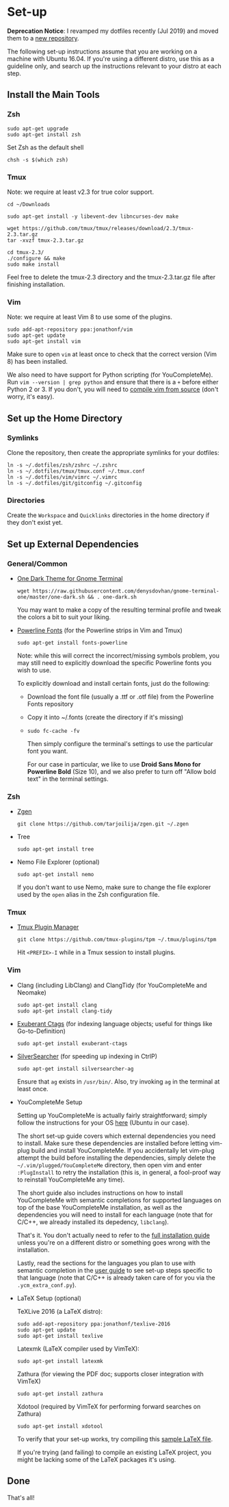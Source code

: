 # Set-up

**Deprecation Notice**: I revamped my dotfiles recently (Jul 2019) and moved them to a [new repository](https://github.com/jcanseco/.dotfiles).

The following set-up instructions assume that you are working on a machine with Ubuntu 16.04. If you're using a different distro, use this as a guideline only, and search up the instructions relevant to your distro at each step.

## Install the Main Tools

### Zsh

```
sudo apt-get upgrade
sudo apt-get install zsh
```

Set Zsh as the default shell

```
chsh -s $(which zsh)
```

### Tmux

Note: we require at least v2.3 for true color support.

```
cd ~/Downloads

sudo apt-get install -y libevent-dev libncurses-dev make

wget https://github.com/tmux/tmux/releases/download/2.3/tmux-2.3.tar.gz
tar -xvzf tmux-2.3.tar.gz

cd tmux-2.3/
./configure && make
sudo make install
```

Feel free to delete the tmux-2.3 directory and the tmux-2.3.tar.gz file after finishing installation.

### Vim

Note: we require at least Vim 8 to use some of the plugins.

```
sudo add-apt-repository ppa:jonathonf/vim
sudo apt-get update
sudo apt-get install vim
```

Make sure to open `vim` at least once to check that the correct version (Vim 8) has been installed.

We also need to have support for Python scripting (for YouCompleteMe). Run `vim --version | grep python` and ensure that there is a `+` before either Python 2 or 3. If you don't, you will need to [compile vim from source](https://github.com/Valloric/YouCompleteMe/wiki/Building-Vim-from-source) (don't worry, it's easy).

## Set up the Home Directory

### Symlinks

Clone the repository, then create the appropriate symlinks for your dotfiles:

```
ln -s ~/.dotfiles/zsh/zshrc ~/.zshrc
ln -s ~/.dotfiles/tmux/tmux.conf ~/.tmux.conf
ln -s ~/.dotfiles/vim/vimrc ~/.vimrc
ln -s ~/.dotfiles/git/gitconfig ~/.gitconfig
```

### Directories

Create the `Workspace` and `Quicklinks` directories in the home directory if they don't exist yet.

## Set up External Dependencies

### General/Common

* [One Dark Theme for Gnome Terminal](https://github.com/denysdovhan/one-gnome-terminal)

    ```
    wget https://raw.githubusercontent.com/denysdovhan/gnome-terminal-one/master/one-dark.sh && . one-dark.sh
    ```

    You may want to make a copy of the resulting terminal profile and tweak the colors a bit to suit your liking.

* [Powerline Fonts](https://github.com/powerline/fonts) (for the Powerline strips in Vim and Tmux)

    ```
    sudo apt-get install fonts-powerline
    ```

    Note: while this will correct the incorrect/missing symbols problem, you may still need to explicitly download the specific Powerline fonts you wish to use.

    To explicitly download and install certain fonts, just do the following:

   * Download the font file (usually a .ttf or .otf file) from the Powerline Fonts repository
   * Copy it into ~/.fonts (create the directory if it's missing)
   * `sudo fc-cache -fv`

       [//]: # "How to install fonts on Linux: https://www.blackmoreops.com/2014/07/31/install-fonts-on-linux/"

       Then simply configure the terminal's settings to use the particular font you want.

       For our case in particular, we like to use **Droid Sans Mono for Powerline Bold** (Size 10), and we also prefer to turn off "Allow bold text" in the terminal settings.

### Zsh

* [Zgen](https://github.com/tarjoilija/zgen)

    ```
    git clone https://github.com/tarjoilija/zgen.git ~/.zgen
    ```

* Tree

    ```
    sudo apt-get install tree
    ```

* Nemo File Explorer (optional)

    ```
    sudo apt-get install nemo
    ```

    If you don't want to use Nemo, make sure to change the file explorer used by the `open` alias in the Zsh configuration file.

### Tmux

* [Tmux Plugin Manager](https://github.com/tmux-plugins/tpm)
    ```
    git clone https://github.com/tmux-plugins/tpm ~/.tmux/plugins/tpm
    ```

    Hit `<PREFIX>-I` while in a Tmux session to install plugins.

### Vim

* Clang (including LibClang) and ClangTidy (for YouCompleteMe and Neomake)

    ```
    sudo apt-get install clang
    sudo apt-get install clang-tidy
    ```

* [Exuberant Ctags](https://github.com/jakedouglas/exuberant-ctags) (for indexing language objects; useful for things like Go-to-Definition)

    ```
    sudo apt-get install exuberant-ctags
    ```

* [SilverSearcher](https://github.com/ggreer/the_silver_searcher) (for speeding up indexing in CtrlP)

    ```
    sudo apt-get install silversearcher-ag
    ```

    Ensure that `ag` exists in `/usr/bin/`. Also, try invoking `ag` in the terminal at least once.


* YouCompleteMe Setup

    Setting up YouCompleteMe is actually fairly straightforward; simply follow the instructions for your OS [here](https://github.com/Valloric/YouCompleteMe#ubuntu-linux-x64) (Ubuntu in our case).

    The short set-up guide covers which external dependencies you need to install. Make sure these dependencies are installed before letting vim-plug build and install YouCompleteMe. If you accidentally let vim-plug attempt the build before installing the dependencies, simply delete the `~/.vim/plugged/YouCompleteMe` directory, then open vim and enter `:PlugInstall` to retry the installation (this is, in general, a fool-proof way to reinstall YouCompleteMe any time).

    The short guide also includes instructions on how to install YouCompleteMe with semantic completions for supported languages on top of the base YouCompleteMe installation, as well as the dependencies you will need to install for each language (note that for C/C++, we already installed its depedency, `libclang`).

    That's it. You don't actually need to refer to the [full installation guide](https://github.com/Valloric/YouCompleteMe#full-installation-guide) unless you're on a different distro or something goes wrong with the installation.

    Lastly, read the sections for the languages you plan to use with semantic completion in the [user guide](https://github.com/Valloric/YouCompleteMe#user-guide) to see set-up steps specific to that language (note that C/C++ is already taken care of for you via the `.ycm_extra_conf.py`).

* LaTeX Setup (optional)

    [//]: # "Getting Started with LaTeX on Linux (the basics): https://stackoverflow.com/questions/1017055/get-started-with-latex-on-linux"

    [//]: # "Compile LaTeX doc manually on Linux: https://tex.stackexchange.com/questions/16884/compiling-a-latex-document-manually"

    TeXLive 2016 (a LaTeX distro):
    ```
    sudo add-apt-repository ppa:jonathonf/texlive-2016
    sudo apt-get update
    sudo apt-get install texlive
    ```

    Latexmk (LaTeX compiler used by VimTeX):
    ```
    sudo apt-get install latexmk
    ```

    Zathura (for viewing the PDF doc; supports closer integration with VimTeX)
    ```
    sudo apt-get install zathura
    ```

    Xdotool (required by VimTeX for performing forward searches on Zathura)
    ```
    sudo apt-get install xdotool
    ```

    To verify that your set-up works, try compiling this [sample LaTeX file](http://www.maths.tcd.ie/~dwilkins/LaTeXPrimer/TypicalInput.html).

    If you're trying (and failing) to compile an existing LaTeX project, you might be lacking some of the LaTeX packages it's using.

## Done

That's all!
